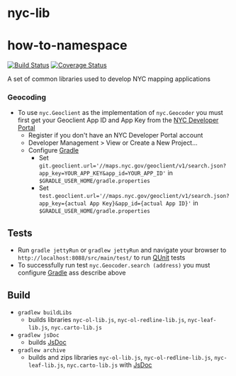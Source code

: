# nyc-lib

# how-to-namespace

[![Build Status](https://travis-ci.org/timkeane/nyc-lib.svg?branch=node)](https://travis-ci.org/timkeane/nyc-lib) [![Coverage Status](https://coveralls.io/repos/github/timkeane/nyc-lib/badge.svg?branch=node)](https://coveralls.io/github/timkeane/nyc-lib?branch=node)

A set of common libraries used to develop NYC mapping applications

### Geocoding

* To use ```nyc.Geoclient``` as the implementation of ```nyc.Geocoder``` you must first get your Geoclient App ID and App Key from the [NYC Developer Portal](https://developer.cityofnewyork.us/api/geoclient-api)
  * Register if you don't have an NYC Developer Portal account
  * Developer Management > View or Create a New Project...
  * Configure [Gradle](http://gradle.org/)
    * Set ```git.geoclient.url='//maps.nyc.gov/geoclient/v1/search.json?app_key=YOUR_APP_KEY&app_id=YOUR_APP_ID'``` in ```$GRADLE_USER_HOME/gradle.properties```
    * Set ```test.geoclient.url='//maps.nyc.gov/geoclient/v1/search.json?app_key={actual App Key}&app_id={actual App ID}'``` in ```$GRADLE_USER_HOME/gradle.properties```

## Tests
* Run ```gradle jettyRun``` or ```gradlew jettyRun``` and navigate your browser to ```http://localhost:8088/src/main/test/``` to run [QUnit](https://qunitjs.com/) tests
* To successfully run test ```nyc.Geocoder.search (address)``` you must configure [Gradle](http://gradle.org/) ass describe above

## Build
* ```gradlew buildLibs```
	* builds libraries ```nyc-ol-lib.js```, ```nyc-ol-redline-lib.js```, ```nyc-leaf-lib.js```, ```nyc.carto-lib.js```
* ```gradlew jsDoc```
	* builds [JsDoc](http://usejsdoc.org/)
* ```gradlew archive```
	* builds and zips libraries ```nyc-ol-lib.js```, ```nyc-ol-redline-lib.js```, ```nyc-leaf-lib.js```, ```nyc.carto-lib.js``` with [JsDoc](http://usejsdoc.org/)
